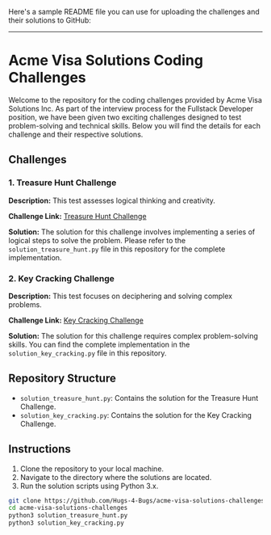 Here's a sample README file you can use for uploading the challenges and their solutions to GitHub:

---

# Acme Visa Solutions Coding Challenges

Welcome to the repository for the coding challenges provided by Acme Visa Solutions Inc. As part of the interview process for the Fullstack Developer position, we have been given two exciting challenges designed to test problem-solving and technical skills. Below you will find the details for each challenge and their respective solutions.

## Challenges

### 1. Treasure Hunt Challenge

**Description:** This test assesses logical thinking and creativity. 

**Challenge Link:** [Treasure Hunt Challenge](https://interview.scaleeasy.ca/Test1)

**Solution:** The solution for this challenge involves implementing a series of logical steps to solve the problem. Please refer to the `solution_treasure_hunt.py` file in this repository for the complete implementation.

### 2. Key Cracking Challenge

**Description:** This test focuses on deciphering and solving complex problems.

**Challenge Link:** [Key Cracking Challenge](https://interview.scaleeasy.ca/Test2)

**Solution:** The solution for this challenge requires complex problem-solving skills. You can find the complete implementation in the `solution_key_cracking.py` file in this repository.

## Repository Structure

- `solution_treasure_hunt.py`: Contains the solution for the Treasure Hunt Challenge.
- `solution_key_cracking.py`: Contains the solution for the Key Cracking Challenge.

## Instructions

1. Clone the repository to your local machine.
2. Navigate to the directory where the solutions are located.
3. Run the solution scripts using Python 3.x.

```bash
git clone https://github.com/Hugs-4-Bugs/acme-visa-solutions-challenges.git
cd acme-visa-solutions-challenges
python3 solution_treasure_hunt.py
python3 solution_key_cracking.py
```

